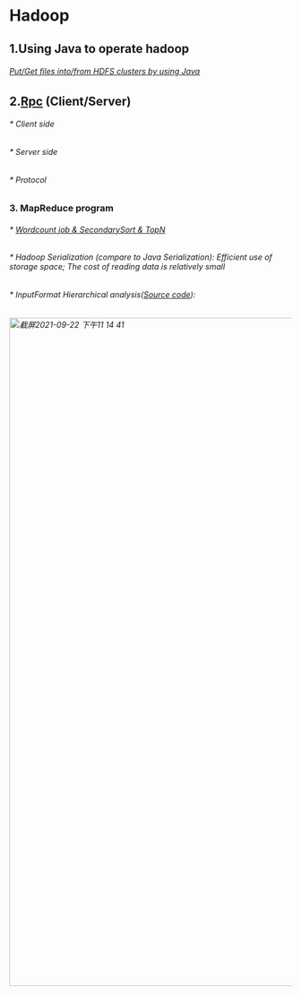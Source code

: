 # Hadoop
## 1.Using Java to operate hadoop
###### [Put/Get files into/from HDFS clusters by using Java](https://github.com/ScytheCarl/Hadoop/tree/master/src/main/java/com/imooc/hdfs)

## 2.[Rpc](https://github.com/ScytheCarl/Hadoop/tree/master/src/main/java/com/imooc/rpc) (Client/Server)
###### * Client side
###### * Server side
###### * Protocol 

### 3. MapReduce program
###### * [Wordcount job & SecondarySort & TopN](https://github.com/ScytheCarl/Hadoop/tree/master/src/main/java/com/imooc/mr)
###### * Hadoop Serialization (compare to Java Serialization): Efficient use of storage space; The cost of reading data is relatively small
###### * InputFormat Hierarchical analysis([Source code](https://archive.apache.org/dist/hadoop/common/hadoop-3.2.0/)):
###### <img width="1194" alt="截屏2021-09-22 下午11 14 41" src="https://user-images.githubusercontent.com/42943349/134461863-3de39893-14b8-448e-898d-39a2bd61fdf8.png">

